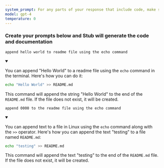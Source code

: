 ```yaml
---
system_prompt: For any parts of your response that include code, make sure to include the filename along with the backtick and the code snippets. For any environment variables, use stubuser and stubpassword as the login. For any commands, auto confirm any prompts on stdin. 
model: gpt-4
temperature: 0
---
```




### Create your prompts below and Stub will generate the code and documentation


```stub
append hello world to readme file using the echo command
```

<details open id="ce809e43e17ff50d7fb0368f2466a936">
<summary></summary>

You can append "Hello World" to a readme file using the `echo` command in the terminal. Here's how you can do it:

```bash
echo "Hello World" >> README.md
```

This command will append the string "Hello World" to the end of the `README.md` file. If the file does not exist, it will be created.
</details>

























```stub
append 0000 to the readme file using the echo command
```



<details open id="66555b2d5203e7957e177b9d144d559d">
<summary></summary>

You can append text to a file in Linux using the `echo` command along with the `>>` operator. Here's how you can append the text "testing" to a file named `README.md`:

```bash
echo "testing" >> README.md
```

This command will append the text "testing" to the end of the `README.md` file. If the file does not exist, it will be created.
</details>

